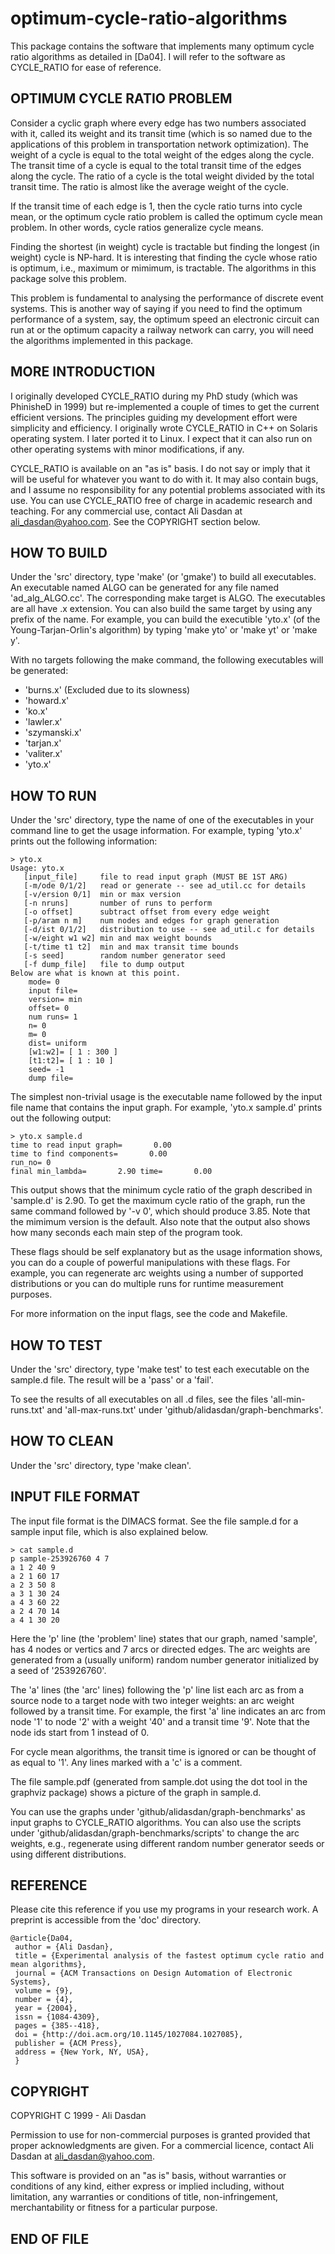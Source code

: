 optimum-cycle-ratio-algorithms
==============================

This package contains the software that implements many optimum
cycle ratio algorithms as detailed in [Da04]. I will refer to the
software as CYCLE_RATIO for ease of reference.

## OPTIMUM CYCLE RATIO PROBLEM

Consider a cyclic graph where every edge has two numbers associated
with it, called its weight and its transit time (which is so named due
to the applications of this problem in transportation network
optimization). The weight of a cycle is equal to the total weight of
the edges along the cycle. The transit time of a cycle is equal to the
total transit time of the edges along the cycle. The ratio of a cycle
is the total weight divided by the total transit time. The ratio is
almost like the average weight of the cycle.

If the transit time of each edge is 1, then the cycle ratio turns into
cycle mean, or the optimum cycle ratio problem is called the optimum
cycle mean problem. In other words, cycle ratios generalize cycle
means.

Finding the shortest (in weight) cycle is tractable but finding the
longest (in weight) cycle is NP-hard. It is interesting that finding
the cycle whose ratio is optimum, i.e., maximum or mimimum, is
tractable. The algorithms in this package solve this problem.

This problem is fundamental to analysing the performance of discrete
event systems. This is another way of saying if you need to find the
optimum performance of a system, say, the optimum speed an electronic
circuit can run at or the optimum capacity a railway network can
carry, you will need the algorithms implemented in this package.

## MORE INTRODUCTION

I originally developed CYCLE_RATIO during my PhD study (which was
PhinisheD in 1999) but re-implemented a couple of times to get the
current efficient versions. The principles guiding my development
effort were simplicity and efficiency. I originally wrote CYCLE_RATIO
in C++ on Solaris operating system. I later ported it to Linux. I
expect that it can also run on other operating systems with minor
modifications, if any.

CYCLE_RATIO is available on an "as is" basis. I do not say or imply
that it will be useful for whatever you want to do with it. It may
also contain bugs, and I assume no responsibility for any potential
problems associated with its use. You can use CYCLE_RATIO free of
charge in academic research and teaching. For any commercial use,
contact Ali Dasdan at ali_dasdan@yahoo.com. See the COPYRIGHT section
below.

## HOW TO BUILD

Under the 'src' directory, type 'make' (or 'gmake') to build all
executables. An executable named ALGO can be generated for any file
named 'ad_alg_ALGO.cc'. The corresponding make target is ALGO. The
executables are all have .x extension. You can also build the same
target by using any prefix of the name. For example, you can build the
executible 'yto.x' (of the Young-Tarjan-Orlin's algorithm) by typing
'make yto' or 'make yt' or 'make y'.

With no targets following the make command, the following executables
will be generated:
- 'burns.x'  (Excluded due to its slowness)
- 'howard.x'
- 'ko.x'
- 'lawler.x'
- 'szymanski.x'
- 'tarjan.x'
- 'valiter.x'
- 'yto.x'

## HOW TO RUN

Under the 'src' directory, type the name of one of the executables in
your command line to get the usage information. For example, typing
'yto.x' prints out the following information:

```
> yto.x
Usage: yto.x
   [input_file]     file to read input graph (MUST BE 1ST ARG)
   [-m/ode 0/1/2]   read or generate -- see ad_util.cc for details
   [-v/ersion 0/1]  min or max version
   [-n nruns]       number of runs to perform
   [-o offset]      subtract offset from every edge weight
   [-p/aram n m]    num nodes and edges for graph generation
   [-d/ist 0/1/2]   distribution to use -- see ad_util.c for details
   [-w/eight w1 w2] min and max weight bounds
   [-t/time t1 t2]  min and max transit time bounds
   [-s seed]        random number generator seed
   [-f dump_file]   file to dump output
Below are what is known at this point.
	mode= 0
	input file= 
	version= min
	offset= 0
	num runs= 1
	n= 0
	m= 0
	dist= uniform
	[w1:w2]= [ 1 : 300 ]
	[t1:t2]= [ 1 : 10 ]
	seed= -1
	dump file= 
```

The simplest non-trivial usage is the executable name followed by the
input file name that contains the input graph. For example, 'yto.x
sample.d' prints out the following output:

```
> yto.x sample.d
time to read input graph=       0.00
time to find components=       0.00
run_no= 0
final min_lambda=       2.90 time=       0.00
```

This output shows that the minimum cycle ratio of the graph described
in 'sample.d' is 2.90. To get the maximum cycle ratio of the graph,
run the same command followed by '-v 0', which should produce
3.85. Note that the mimimum version is the default. Also note that the
output also shows how many seconds each main step of the program took.

These flags should be self explanatory but as the usage information
shows, you can do a couple of powerful manipulations with these
flags. For example, you can regenerate arc weights using a number of
supported distributions or you can do multiple runs for runtime
measurement purposes. 

For more information on the input flags, see the code and Makefile.

## HOW TO TEST

Under the 'src' directory, type 'make test' to test each executable on
the sample.d file. The result will be a 'pass' or a 'fail'.

To see the results of all executables on all .d files, see the files
'all-min-runs.txt' and 'all-max-runs.txt' under
'github/alidasdan/graph-benchmarks'.

## HOW TO CLEAN

Under the 'src' directory, type 'make clean'.

## INPUT FILE FORMAT

The input file format is the DIMACS format. See the file sample.d for
a sample input file, which is also explained below.

```
> cat sample.d
p sample-253926760 4 7
a 1 2 40 9
a 2 1 60 17
a 2 3 50 8
a 3 1 30 24
a 4 3 60 22
a 2 4 70 14
a 4 1 30 20
```

Here the 'p' line (the 'problem' line) states that our graph, named
'sample', has 4 nodes or vertics and 7 arcs or directed edges. The arc
weights are generated from a (usually uniform) random number generator
initialized by a seed of '253926760'.

The 'a' lines (the 'arc' lines) following the 'p' line list each arc
as from a source node to a target node with two integer weights: an
arc weight followed by a transit time. For example, the first 'a' line
indicates an arc from node '1' to node '2' with a weight '40' and a
transit time '9'. Note that the node ids start from 1 instead of 0.

For cycle mean algorithms, the transit time is ignored or can be
thought of as equal to '1'. Any lines marked with a 'c' is a comment.

The file sample.pdf (generated from sample.dot using the dot tool in
the graphviz package) shows a picture of the graph in sample.d.

You can use the graphs under 'github/alidasdan/graph-benchmarks' as
input graphs to CYCLE_RATIO algorithms. You can also use the scripts
under 'github/alidasdan/graph-benchmarks/scripts' to change the arc
weights, e.g., regenerate using different random number generator
seeds or using different distributions. 

## REFERENCE

Please cite this reference if you use my programs in your research
work. A preprint is accessible from the 'doc' directory.

```
@article{Da04,
 author = {Ali Dasdan},
 title = {Experimental analysis of the fastest optimum cycle ratio and mean algorithms},
 journal = {ACM Transactions on Design Automation of Electronic Systems},
 volume = {9},
 number = {4},
 year = {2004},
 issn = {1084-4309},
 pages = {385--418},
 doi = {http://doi.acm.org/10.1145/1027084.1027085},
 publisher = {ACM Press},
 address = {New York, NY, USA},
 }
```

## COPYRIGHT

COPYRIGHT C 1999 - Ali Dasdan

Permission to use for non-commercial purposes is granted provided that
proper acknowledgments are given. For a commercial licence, contact
Ali Dasdan at ali_dasdan@yahoo.com.

This software is provided on an "as is" basis, without warranties or
conditions of any kind, either express or implied including, without
limitation, any warranties or conditions of title, non-infringement,
merchantability or fitness for a particular purpose.

## END OF FILE
